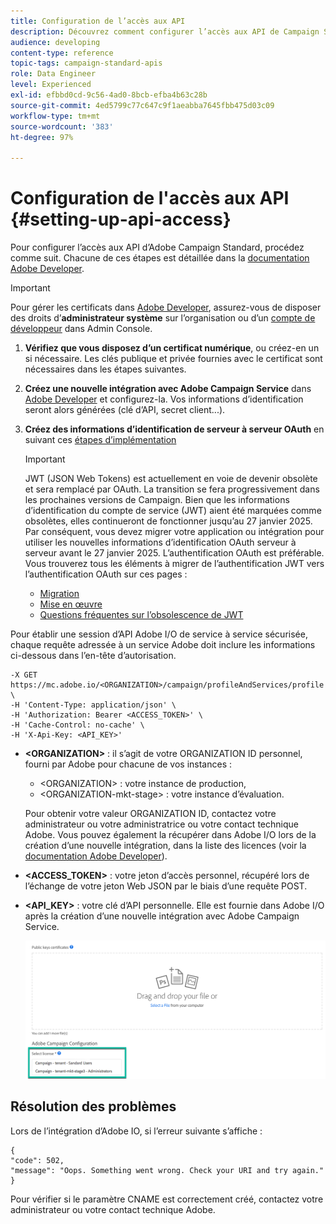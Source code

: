 ```yaml
---
title: Configuration de l’accès aux API
description: Découvrez comment configurer l’accès aux API de Campaign Standard.
audience: developing
content-type: reference
topic-tags: campaign-standard-apis
role: Data Engineer
level: Experienced
exl-id: efbbd0cd-9c56-4ad0-8bcb-efba4b63c28b
source-git-commit: 4ed5799c77c647c9f1aeabba7645fbb475d03c09
workflow-type: tm+mt
source-wordcount: '383'
ht-degree: 97%

---
```


# Configuration de l&#39;accès aux API {#setting-up-api-access}

Pour configurer l’accès aux API d’Adobe Campaign Standard, procédez comme suit. Chacune de ces étapes est détaillée dans la [documentation Adobe Developer](https://developer.adobe.com/developer-console/docs/guides/#!AdobeDocs/adobeio-auth/master/AuthenticationOverview/ServiceAccountIntegration.md).

>[!IMPORTANT]
>
>Pour gérer les certificats dans [Adobe Developer](https://developer.adobe.com/), assurez-vous de disposer des droits d’**administrateur système** sur l’organisation ou d’un [compte de développeur](https://helpx.adobe.com/fr/enterprise/using/manage-developers.html) dans Admin Console.

1. **Vérifiez que vous disposez d’un certificat numérique**, ou créez-en un si nécessaire. Les clés publique et privée fournies avec le certificat sont nécessaires dans les étapes suivantes.
1. **Créez une nouvelle intégration avec Adobe Campaign Service** dans [Adobe Developer](https://developer.adobe.com/) et configurez-la. Vos informations d’identification seront alors générées (clé d’API, secret client...).
1. **Créez des informations d’identification de serveur à serveur OAuth** en suivant ces [étapes d’implémentation](https://developer.adobe.com/developer-console/docs/guides/authentication/ServerToServerAuthentication/implementation/)

   >[!IMPORTANT]
   >
   >JWT (JSON Web Tokens) est actuellement en voie de devenir obsolète et sera remplacé par OAuth. La transition se fera progressivement dans les prochaines versions de Campaign. Bien que les informations d’identification du compte de service (JWT) aient été marquées comme obsolètes, elles continueront de fonctionner jusqu’au 27 janvier 2025. Par conséquent, vous devez migrer votre application ou intégration pour utiliser les nouvelles informations d’identification OAuth serveur à serveur avant le 27 janvier 2025. L’authentification OAuth est préférable. Vous trouverez tous les éléments à migrer de l’authentification JWT vers l’authentification OAuth sur ces pages :
   >* [Migration](https://developer.adobe.com/developer-console/docs/guides/authentication/ServerToServerAuthentication/migration/)
   >* [Mise en œuvre](https://developer.adobe.com/developer-console/docs/guides/authentication/ServerToServerAuthentication/implementation/)
   >* [Questions fréquentes sur l’obsolescence de JWT](https://developer.adobe.com/developer-console/docs/guides/authentication/ServerToServerAuthentication/faqs/)

Pour établir une session d’API Adobe I/O de service à service sécurisée, chaque requête adressée à un service Adobe doit inclure les informations ci-dessous dans l’en-tête d’autorisation.

```
-X GET https://mc.adobe.io/<ORGANIZATION>/campaign/profileAndServices/profile \
-H 'Content-Type: application/json' \
-H 'Authorization: Bearer <ACCESS_TOKEN>' \
-H 'Cache-Control: no-cache' \
-H 'X-Api-Key: <API_KEY>'
```

* **&lt;ORGANIZATION>** : il s’agit de votre ORGANIZATION ID personnel, fourni par Adobe pour chacune de vos instances :

   * &lt;ORGANIZATION> : votre instance de production,
   * &lt;ORGANIZATION-mkt-stage> : votre instance d’évaluation.

  Pour obtenir votre valeur ORGANIZATION ID, contactez votre administrateur ou votre administratrice ou votre contact technique Adobe. Vous pouvez également la récupérer dans Adobe I/O lors de la création d’une nouvelle intégration, dans la liste des licences (voir la <a href="https://developer.adobe.com/developer-console/docs/guides/authentication/">documentation Adobe Developer</a>).

* **&lt;ACCESS_TOKEN>** : votre jeton d’accès personnel, récupéré lors de l’échange de votre jeton Web JSON par le biais d’une requête POST.

* **&lt;API_KEY>** : votre clé d’API personnelle. Elle est fournie dans Adobe I/O après la création d’une nouvelle intégration avec Adobe Campaign Service.

  ![texte alternatif](assets/tenant.png)

## Résolution des problèmes

Lors de l’intégration d’Adobe IO, si l’erreur suivante s’affiche :

```
{ 
"code": 502, 
"message": "Oops. Something went wrong. Check your URI and try again." 
}
```


Pour vérifier si le paramètre CNAME est correctement créé, contactez votre administrateur ou votre contact technique Adobe.
